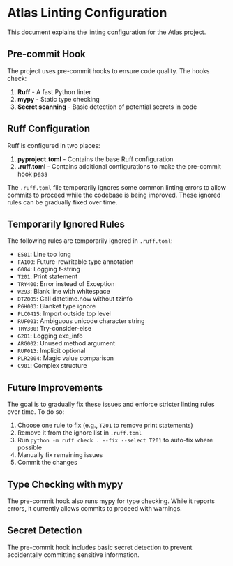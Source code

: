 # Atlas Linting Configuration

This document explains the linting configuration for the Atlas project.

## Pre-commit Hook

The project uses pre-commit hooks to ensure code quality. The hooks check:

1. **Ruff** - A fast Python linter
2. **mypy** - Static type checking
3. **Secret scanning** - Basic detection of potential secrets in code

## Ruff Configuration

Ruff is configured in two places:

1. **pyproject.toml** - Contains the base Ruff configuration
2. **.ruff.toml** - Contains additional configurations to make the pre-commit hook pass

The `.ruff.toml` file temporarily ignores some common linting errors to allow commits to proceed while the codebase is being improved. These ignored rules can be gradually fixed over time.

## Temporarily Ignored Rules

The following rules are temporarily ignored in `.ruff.toml`:

- `E501`: Line too long
- `FA100`: Future-rewritable type annotation
- `G004`: Logging f-string
- `T201`: Print statement
- `TRY400`: Error instead of Exception
- `W293`: Blank line with whitespace
- `DTZ005`: Call datetime.now without tzinfo
- `PGH003`: Blanket type ignore
- `PLC0415`: Import outside top level
- `RUF001`: Ambiguous unicode character string
- `TRY300`: Try-consider-else
- `G201`: Logging exc_info
- `ARG002`: Unused method argument
- `RUF013`: Implicit optional
- `PLR2004`: Magic value comparison
- `C901`: Complex structure

## Future Improvements

The goal is to gradually fix these issues and enforce stricter linting rules over time. To do so:

1. Choose one rule to fix (e.g., `T201` to remove print statements)
2. Remove it from the ignore list in `.ruff.toml`
3. Run `python -m ruff check . --fix --select T201` to auto-fix where possible
4. Manually fix remaining issues
5. Commit the changes

## Type Checking with mypy

The pre-commit hook also runs mypy for type checking. While it reports errors, it currently allows commits to proceed with warnings.

## Secret Detection

The pre-commit hook includes basic secret detection to prevent accidentally committing sensitive information.
